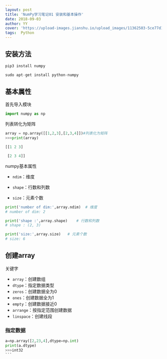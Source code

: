 ```yaml
---
layout: post
title: 'NumPy学习笔记01 安装和基本操作'
date: 2018-09-03
author: YY
cover: 'https://upload-images.jianshu.io/upload_images/11362503-5ce77d10d1f4f5b6.jpg'
tags:  Python
---
```

## 安装方法 ##

```python
pip3 install numpy
```

```python
sudo apt-get install python-numpy
```
## 基本属性 ##

首先导入模块
```python
import numpy as np
```

列表转化为矩阵
```python
array = np.array([[1,2,3],[2,3,4]])#列表化为矩阵
>>>print(array)

[[1 2 3]

 [2 3 4]]
```

numpy基本属性
- `ndim`：维度


- `shape`：行数和列数


- `size`：元素个数

```python
print('number of dim:',array.ndim)  # 维度
# number of dim: 2

print('shape :',array.shape)    # 行数和列数
# shape : (2, 3)

print('size:',array.size)   # 元素个数
# size: 6
```

## 创建array ##

关键字
- `array`：创建数组
- `dtype`：指定数据类型
- `zeros`：创建数据全为0
- `ones`：创建数据全为1
- `empty`：创建数据接近0
- `arrange`：按指定范围创建数据
- `linspace`：创建线段

### 指定数据 ###
````python
a=np.array([2,23,4],dtype=np.int)
print(a.dtype)
>>>int32
```